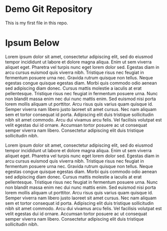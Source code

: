 # Demo Git Repository

This is my first file in this repo.

# Ipsum Below

Lorem ipsum dolor sit amet, consectetur adipiscing elit, sed do eiusmod tempor incididunt ut labore et dolore magna aliqua. Enim ut sem viverra aliquet eget. Pharetra vel turpis nunc eget lorem dolor sed. Egestas diam in arcu cursus euismod quis viverra nibh. Tristique risus nec feugiat in fermentum posuere urna nec. Gravida rutrum quisque non tellus. Neque egestas congue quisque egestas diam. Morbi quis commodo odio aenean sed adipiscing diam donec. Cursus mattis molestie a iaculis at erat pellentesque. Tristique risus nec feugiat in fermentum posuere urna. Nunc non blandit massa enim nec dui nunc mattis enim. Sed euismod nisi porta lorem mollis aliquam ut porttitor. Arcu risus quis varius quam quisque id. Semper viverra nam libero justo laoreet sit amet cursus. Nec nam aliquam sem et tortor consequat id porta. Adipiscing elit duis tristique sollicitudin nibh sit amet commodo. Arcu dui vivamus arcu felis. Vel facilisis volutpat est velit egestas dui id ornare. Accumsan tortor posuere ac ut consequat semper viverra nam libero. Consectetur adipiscing elit duis tristique sollicitudin nibh.

Lorem ipsum dolor sit amet, consectetur adipiscing elit, sed do eiusmod tempor incididunt ut labore et dolore magna aliqua. Enim ut sem viverra aliquet eget. Pharetra vel turpis nunc eget lorem dolor sed. Egestas diam in arcu cursus euismod quis viverra nibh. Tristique risus nec feugiat in fermentum posuere urna nec. Gravida rutrum quisque non tellus. Neque egestas congue quisque egestas diam. Morbi quis commodo odio aenean sed adipiscing diam donec. Cursus mattis molestie a iaculis at erat pellentesque. Tristique risus nec feugiat in fermentum posuere urna. Nunc non blandit massa enim nec dui nunc mattis enim. Sed euismod nisi porta lorem mollis aliquam ut porttitor. Arcu risus quis varius quam quisque id. Semper viverra nam libero justo laoreet sit amet cursus. Nec nam aliquam sem et tortor consequat id porta. Adipiscing elit duis tristique sollicitudin nibh sit amet commodo. Arcu dui vivamus arcu felis. Vel facilisis volutpat est velit egestas dui id ornare. Accumsan tortor posuere ac ut consequat semper viverra nam libero. Consectetur adipiscing elit duis tristique sollicitudin nibh.